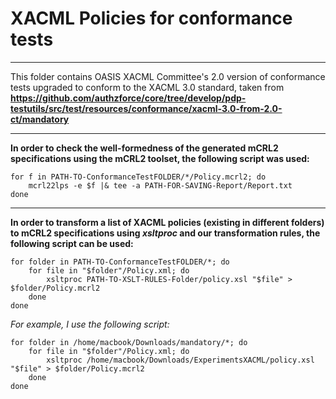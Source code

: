 # XACML Policies for conformance tests 
*********************************************
This folder contains OASIS XACML Committee's 2.0 version of conformance tests upgraded to conform to the XACML 3.0 standard, taken from 
**https://github.com/authzforce/core/tree/develop/pdp-testutils/src/test/resources/conformance/xacml-3.0-from-2.0-ct/mandatory**

*****************************************

**In order to check the well-formedness of the generated mCRL2 specifications using the mCRL2 toolset, the following script was used:**
   
    for f in PATH-TO-ConformanceTestFOLDER/*/Policy.mcrl2; do   
        mcrl22lps -e $f |& tee -a PATH-FOR-SAVING-Report/Report.txt   
    done   

****************************************

**In order to transform a list of XACML policies (existing in different folders) to mCRL2 specifications using *xsltproc* and our transformation rules, the following script can be used:**


    for folder in PATH-TO-ConformanceTestFOLDER/*; do      
        for file in "$folder"/Policy.xml; do     
            xsltproc PATH-TO-XSLT-RULES-Folder/policy.xsl "$file" > $folder/Policy.mcrl2     
        done   
    done     


*For example, I use the following script:*

    for folder in /home/macbook/Downloads/mandatory/*; do   
        for file in "$folder"/Policy.xml; do   
            xsltproc /home/macbook/Downloads/ExperimentsXACML/policy.xsl "$file" > $folder/Policy.mcrl2   
        done    
    done    


